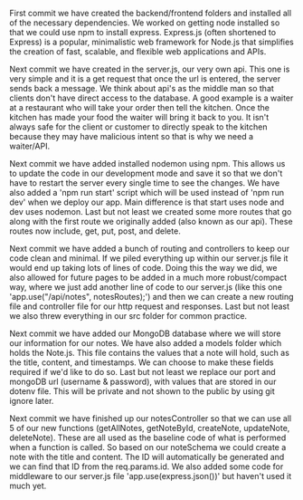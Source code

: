 First commit we have created the backend/frontend folders and installed all of the necessary dependencies. We worked on getting node installed so that we could use npm to install express.
Express.js (often shortened to Express) is a popular, minimalistic web framework for Node.js that simplifies the creation of fast, scalable, and flexible web applications and APIs.

Next commit we have created in the server.js, our very own api. This one is very simple and it is a get request that once the url is entered, the server sends back a message.
We think about api's as the middle man so that clients don't have direct access to the database. A good example is a waiter at a restaurant who will take your order then tell the kitchen. Once the kitchen has made your food the waiter will bring
it back to you. It isn't always safe for the client or customer to directly speak to the kitchen because they may have malicious intent so that is why we need a waiter/API.

Next commit we have added installed nodemon using npm. This allows us to update the code in our development mode and save it so that we don't have to restart the server every single time to see the changes.
We have also added a 'npm run start' script which will be used instead of 'npm run dev' when we deploy our app. Main difference is that start uses node and dev uses nodemon. Last but not least we created some more routes that go along with
the first route we originally added (also known as our api). These routes now include, get, put, post, and delete.

Next commit we have added a bunch of routing and controllers to keep our code clean and minimal. If we piled everything up within our server.js file it would end up taking lots of lines of code. Doing this the way we did,
we also allowed for future pages to be added in a much more robust/compact way, where we just add another line of code to our server.js (like this one 'app.use("/api/notes", notesRoutes);') and then we can create a new routing file and controller file for our http request and responses. Last but not least we also threw everything in our src folder for common practice.

Next commit we have added our MongoDB database where we will store our information for our notes. We have also added a models folder which holds the Note.js. This file contains the values that a note will hold, such as the title, content, and timestamps. We can choose to make these fields required if we'd like to do so. Last but not least we replace our port and mongoDB url (username & password), with values that are stored in our dotenv file. This will be private and not shown to the public by using git ignore later.

Next commit we have finished up our notesController so that we can use all 5 of our new functions (getAllNotes, getNoteById, createNote, updateNote, deleteNote). These are all used as the baseline code of what is performed when a function is called. So based on our noteSchema we could create a note with the title and content. The ID will automatically be generated and we can find that ID from the req.params.id. We also added some code for middleware to our server.js file 'app.use(express.json())' but haven't used it much yet.